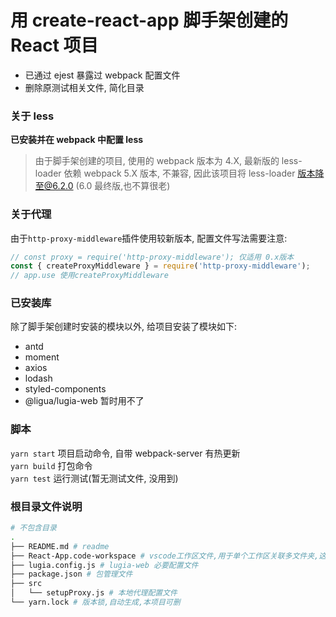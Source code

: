 # 用 create-react-app 脚手架创建的 React 项目

- 已通过 ejest 暴露过 webpack 配置文件
- 删除原测试相关文件, 简化目录

### 关于 less

**已安装并在 webpack 中配置 less**

> 由于脚手架创建的项目, 使用的 webpack 版本为 4.X, 最新版的 less-loader 依赖 webpack 5.X 版本, 不兼容,
> 因此该项目将 less-loader 版本降至@6.2.0 (6.0 最终版,也不算很老)

### 关于代理

由于`http-proxy-middleware`插件使用较新版本, 配置文件写法需要注意:

```js
// const proxy = require('http-proxy-middleware'); 仅适用 0.x版本
const { createProxyMiddleware } = require('http-proxy-middleware');
// app.use 使用createProxyMiddleware
```

### 已安装库

除了脚手架创建时安装的模块以外, 给项目安装了模块如下:

- antd
- moment
- axios
- lodash
- styled-components
- @ligua/lugia-web 暂时用不了

### 脚本

`yarn start` 项目启动命令, 自带 webpack-server 有热更新  
`yarn build` 打包命令  
`yarn test` 运行测试(暂无测试文件, 没用到)

### 根目录文件说明

```sh
# 不包含目录
.
├── README.md # readme
├── React-App.code-workspace # vscode工作区文件,用于单个工作区关联多文件夹,这里可以用这个文件快速打开vscode项目
├── lugia.config.js # lugia-web 必要配置文件
├── package.json # 包管理文件
├── src
│   └── setupProxy.js # 本地代理配置文件
└── yarn.lock # 版本锁,自动生成,本项目可删
```
